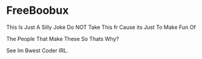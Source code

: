 <h1>FreeBoobux</h1>
<!--- ITS A JOKE!!!! --->
<p>This Is Just A Silly Joke Do NOT Take This fr Cause its Just To Make Fun Of</p>
<p>The People That Make These So Thats Why?</p>
<p> See Im Bwest Coder IRL.</p>
